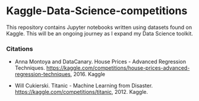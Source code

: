 # Kaggle-Data-Science-competitions

This repository contains Jupyter notebooks written using datasets found on Kaggle. This will be an ongoing journey as I expand my Data Science toolkit.

### Citations
- Anna Montoya and DataCanary. House Prices - Advanced Regression Techniques.
  https://kaggle.com/competitions/house-prices-advanced-regression-techniques, 2016. Kaggle

- Will Cukierski. Titanic - Machine Learning from Disaster. https://kaggle.com/competitions/titanic, 2012. Kaggle.
